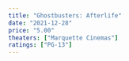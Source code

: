 ```yaml
---
title: "Ghostbusters: Afterlife"
date: "2021-12-28"
price: "5.00"
theaters: ["Marquette Cinemas"]
ratings: ["PG-13"]
---
```

